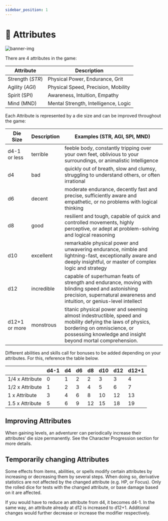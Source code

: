 ```yaml
---
sidebar_position: 1
---
```


# 💪 Attributes

![banner-img](/img/banner/attributes-banner.png)

There are 4 attributes in the game:

| Attribute | Description |
| --- | --- |
| Strength (*STR*) | Physical Power, Endurance, Grit |
| Agility (*AGI*) | Physical Speed, Precision, Mobility |
| Spirit (SPI) | Awareness, Intuition, Empathy |
| Mind (MND) | Mental Strength, Intelligence, Logic |

Each Attribute is represented by a die size and can be improved throughout the game:

| Die Size | Description | Examples (STR, AGI, SPI, MND) |
| --- | --- | --- |
| d4-1 or less | terrible | feeble body, constantly tripping over your own feet, oblivious to your surroundings, or animalistic Intelligence |
| d4 | bad | quickly out of breath, slow and clumsy, struggling to understand others, or often irrational |
| d6 | decent | moderate endurance, decently fast and precise, sufficiently aware and empathetic, or no problems with logical thinking |
| d8 | good | resilient and tough, capable of quick and controlled movements, highly perceptive, or adept at problem-solving and logical reasoning |
| d10 | excellent | remarkable physical power and unwavering endurance, nimble and lightning-fast, exceptionally aware and deeply insightful, or master of complex logic and strategy |
| d12 | incredible | capable of superhuman feats of strength and endurance, moving with blinding speed and astonishing precision, supernatural awareness and intuition, or genius-level intellect |
| d12+1 or more | monstrous | titanic physical power and seeming almost indestructible, speed and mobility defying the laws of physics, bordering on omniscience, or possessing knowledge and insight beyond mortal comprehension. |

Different abilities and skills call for bonuses to be added depending on your attributes. For this, reference the table below.

|  | d4-1 | d4 | d6 | d8 | d10 | d12 | d12+1 |
| --- | --- | --- | --- | --- | --- | --- | --- |
| 1/4 x Attribute | 0 | 1 | 2 | 2 | 3 | 3 | 4 |
| 1/2 x Attribute | 1 | 2 | 3 | 4 | 5 | 6 | 7 |
| 1 x Attribute | 3 | 4 | 6 | 8 | 10 | 12 | 13 |
| 1.5 x Attribute | 5 | 6 | 9 | 12 | 15 | 18 | 19 |

## Improving Attributes

When gaining levels, an adventurer can periodically increase their attributes‘ die size permanently. See the Character Progression section for more details.

## Temporarily changing Attributes

Some effects from items, abilities, or spells modify certain attributes by increasing or decreasing them by several steps. When doing so, derivative statistics are not affected by the changed attribute (e.g. HP, or Focus). Only the rolled dice for tests with the changed attribute, or base damage based on it are affected.

If you would have to reduce an attribute from d4, it becomes d4-1. In the same way, an attribute already at d12 is increased to d12+1. Additional changes would further decrease or increase the modifier respectively.

